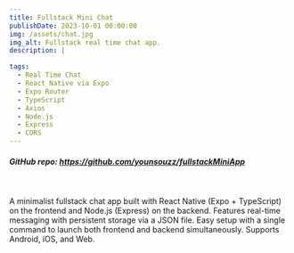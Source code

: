 ```yaml
---
title: Fullstack Mini Chat
publishDate: 2023-10-01 00:00:00
img: /assets/chat.jpg
img_alt: Fullstack real time chat app.
description: |

tags:
  - Real Time Chat
  - React Native via Expo
  - Expo Router
  - TypeScript
  - Axios
  - Node.js
  - Express
  - CORS
---
```


##### GitHub repo: https://github.com/younsouzz/fullstackMiniApp

<br>

A minimalist fullstack chat app built with React Native (Expo + TypeScript) on the frontend and Node.js (Express) on the backend.
Features real-time messaging with persistent storage via a JSON file.
Easy setup with a single command to launch both frontend and backend simultaneously.
Supports Android, iOS, and Web.